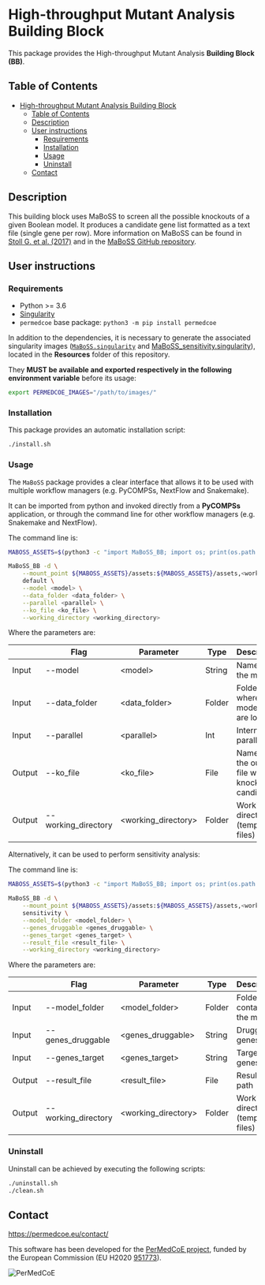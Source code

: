 # High-throughput Mutant Analysis Building Block

This package provides the High-throughput Mutant Analysis **Building Block (BB)**.

## Table of Contents

- [High-throughput Mutant Analysis Building Block](#high-throughput-mutant-analysis-building-block)
  - [Table of Contents](#table-of-contents)
  - [Description](#description)
  - [User instructions](#user-instructions)
    - [Requirements](#requirements)
    - [Installation](#installation)
    - [Usage](#usage)
    - [Uninstall](#uninstall)
  - [Contact](#contact)

## Description

This building block uses MaBoSS to screen all the possible knockouts of a given Boolean model. It produces a candidate gene list formatted as a text file (single gene per row). More information on MaBoSS can be found in [Stoll G. et al. (2017)](https://academic.oup.com/bioinformatics/article-lookup/doi/10.1093/bioinformatics/btx123) and in the [MaBoSS GitHub repository](https://github.com/maboss-bkmc/MaBoSS-env-2.0).

## User instructions

### Requirements

- Python >= 3.6
- [Singularity](https://singularity.lbl.gov/docs-installation)
- `permedcoe` base package: `python3 -m pip install permedcoe`

In addition to the dependencies, it is necessary to generate the associated
singularity images ([`MaBoSS.singularity`](../Resources/images/MaBoSS.singularity) and
[MaBoSS_sensitivity.singularity](../Resources/images/MaBoSS_sensitivity.singularity)),
located in the **Resources** folder of this repository.

They **MUST be available and exported respectively in the following environment variable**
before its usage:

```bash
export PERMEDCOE_IMAGES="/path/to/images/"
```

### Installation

This package provides an automatic installation script:

```bash
./install.sh
```

### Usage

The `MaBoSS` package provides a clear interface that allows
it to be used with multiple workflow managers (e.g. PyCOMPSs, NextFlow and
Snakemake).

It can be imported from python and invoked directly from a **PyCOMPSs**
application, or through the command line for other workflow managers
(e.g. Snakemake and NextFlow).

The command line is:

```bash
MABOSS_ASSETS=$(python3 -c "import MaBoSS_BB; import os; print(os.path.dirname(MaBoSS_BB.__file__))")

MaBoSS_BB -d \
    --mount_point ${MABOSS_ASSETS}/assets:${MABOSS_ASSETS}/assets,<working_directory>:<working_directory> \
    default \
    --model <model> \
    --data_folder <data_folder> \
    --parallel <parallel> \
    --ko_file <ko_file> \
    --working_directory <working_directory>
```

Where the parameters are:

|        | Flag                | Parameter            | Type   | Description                                           |
|--------|---------------------|----------------------|--------|-------------------------------------------------------|
| Input  | --model             | \<model>             | String | Name of the model                                     |
| Input  | --data_folder       | \<data_folder>       | Folder | Folder where the model files are located              |
| Input  | --parallel          | \<parallel>          | Int    | Internal parallelism                                  |
| Output | --ko_file           | \<ko_file>           | File   | Name of the output file with the knock-out candidates |
| Output | --working_directory | \<working_directory> | Folder | Working directory (temporary files)                   |

Alternatively, it can be used to perform sensitivity analysis:

The command line is:

```bash
MABOSS_ASSETS=$(python3 -c "import MaBoSS_BB; import os; print(os.path.dirname(MaBoSS_BB.__file__))")

MaBoSS_BB -d \
    --mount_point ${MABOSS_ASSETS}/assets:${MABOSS_ASSETS}/assets,<working_directory>:<working_directory> \
    sensitivity \
    --model_folder <model_folder> \
    --genes_druggable <genes_druggable> \
    --genes_target <genes_target> \
    --result_file <result_file> \
    --working_directory <working_directory>
```

Where the parameters are:

|        | Flag                | Parameter            | Type   | Description                         |
|--------|---------------------|----------------------|--------|-------------------------------------|
| Input  | --model_folder      | \<model_folder>      | Folder | Folder that contains the model      |
| Input  | --genes_druggable   | \<genes_druggable>   | String | Druggable genes                     |
| Input  | --genes_target      | \<genes_target>      | String | Target genes                        |
| Output | --result_file       | \<result_file>       | File   | Result file path                    |
| Output | --working_directory | \<working_directory> | Folder | Working directory (temporary files) |

### Uninstall

Uninstall can be achieved by executing the following scripts:

```bash
./uninstall.sh
./clean.sh
```

## Contact

<https://permedcoe.eu/contact/>

This software has been developed for the [PerMedCoE project](https://permedcoe.eu/), funded by the European Commission (EU H2020 [951773](https://cordis.europa.eu/project/id/951773)).

![](https://permedcoe.eu/wp-content/uploads/2020/11/logo_1.png "PerMedCoE")
